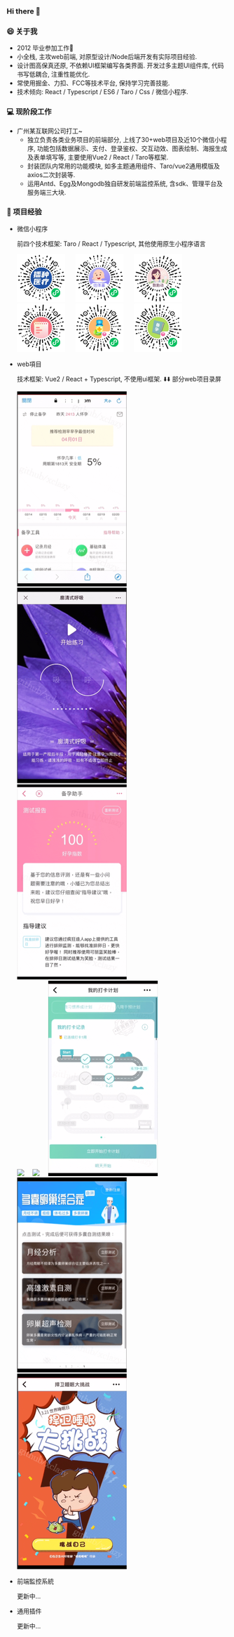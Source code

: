 ### Hi there 👋

<!-- 
**xclazy/xclazy** is a ✨ _special_ ✨ repository because its `README.md` (this file) appears on your GitHub profile.

Here are some ideas to get you started:

- 🔭 I’m currently working on ...
- 🌱 I’m currently learning ...
- 👯 I’m looking to collaborate on ...
- 🤔 I’m looking for help with ...
- 💬 Ask me about ...
- 📫 How to reach me: ...
- 😄 Pronouns: ...
- ⚡ Fun fact: ...
 -->

### 😄 关于我
* 2012 毕业参加工作🌱
* 小全栈, 主攻web前端, 对原型设计/Node后端开发有实际项目经验.
* 设计图高保真还原, 不依赖UI框架编写各类界面. 开发过多主题UI组件库, 代码书写低耦合, 注重性能优化.
* 常使用掘金、力扣、FCC等技术平台, 保持学习完善技能.
* 技术倾向: React / Typescript / ES6 / Taro / Css / 微信小程序.


### 💻 现阶段工作
* 广州某互联网公司打工~
  - 独立负责各类业务项目的前端部分, 上线了30+web项目及近10个微信小程序, 功能包括数据展示、支付、登录鉴权、交互动效、图表绘制、海报生成及表单填写等, 主要使用Vue2 / React / Taro等框架.
  - 封装团队内常用的功能模块, 如多主题通用组件、Taro/vue2通用模版及axios二次封装等.
  - 运用Antd、Egg及Mongodb独自研发前端监控系统, 含sdk、管理平台及服务端三大块.
<!-- 
### ⚡ 技术栈

![ES6](https://img.shields.io/badge/-ES6-F7DF1E?style=plastice&logo=JavaScript&labelColor=ffffff&logoColor=000)
![Typescript](https://img.shields.io/badge/-Typescript-29beb0?style=plastice&logo=TypeScript&labelColor=ffffff&color=294E80)
![React](https://img.shields.io/badge/-React-blue?style=plastice&logo=React&labelColor=ffffff&color=61DAFB)
![Vue](https://img.shields.io/badge/-Vue.js-29beb0?style=plastice&logo=vue.js&labelColor=ffffff&color=4FC08D)
![%E5%BE%AE%E4%BF%A1%E5%B0%8F%E7%A8%8B%E5%BA%8F](https://img.shields.io/badge/-%E5%BE%AE%E4%BF%A1%E5%B0%8F%E7%A8%8B%E5%BA%8F-07C160?style=plastice&logo=WeChat&labelColor=ffffff&logoColor=07C160)
![Webpack](https://img.shields.io/badge/-Webpack-8DD6F9?style=plastice&logo=Webpack&labelColor=ffffff&logoColor=8DD6F9)
![Egg.js](https://img.shields.io/badge/-Egg.js-green?style=plastice&logo=Node.js&labelColor=ffffff&logoColor=339933)
![Mongoose.js](https://img.shields.io/badge/-Mongoose-47A248?style=plastice&logo=MongoDB&labelColor=ffffff&logoColor=339933) -->



### 🌱 项目经验<div id="project" />

* 微信小程序

  前四个技术框架: Taro / React / Typescript, 其他使用原生小程序语言
 
  <img width="110" src="./static/images/qrcode/1.jpg" />&nbsp;&nbsp;&nbsp;&nbsp;&nbsp;
  <img width="110" src="./static/images/qrcode/2.jpg" />&nbsp;&nbsp;&nbsp;&nbsp;&nbsp;
  <img width="110" src="./static/images/qrcode/3.jpg" />&nbsp;&nbsp;&nbsp;&nbsp;&nbsp;
  <img width="110" src="./static/images/qrcode/4.jpg" />&nbsp;&nbsp;&nbsp;&nbsp;&nbsp;
  <img width="110" src="./static/images/qrcode/5.jpg" />&nbsp;&nbsp;&nbsp;&nbsp;&nbsp;
  <img width="110" src="./static/images/qrcode/6.jpg" />

* web項目

  技术框架: Vue2 / React + Typescript, 不使用ui框架.
  ⬇️⬇️ 部分web项目录屏

  <img width="250" src="./static/gif/1.gif" />&nbsp;&nbsp;&nbsp;&nbsp;&nbsp;<img width="250" src="./static/gif/2.gif" />&nbsp;&nbsp;&nbsp;&nbsp;&nbsp;<img width="250" src="./static/gif/3.gif" /><br/>
  <img width="250" src="./static/gif/4.gif" />&nbsp;&nbsp;&nbsp;&nbsp;&nbsp;<img width="250" src="./static/gif/5.gif" />&nbsp;&nbsp;&nbsp;&nbsp;&nbsp;<img width="250" src="./static/gif/6.gif" /><br/>
  <img width="250" src="./static/gif/7.gif" />&nbsp;&nbsp;&nbsp;&nbsp;&nbsp;<img width="250" src="./static/gif/8.gif" />


* 前端監控系統

  更新中...
 
* 通用插件

  更新中...


<!-- <img src="https://github-readme-stats.vercel.app/api?username=xclazy&show_icons=true&icon_color=CE1D2D&text_color=718096&bg_color=ffffff&hide_title=true" /> -->
<!-- 
###  📫 2021目标
* leetcode 100 题
* over (order by difficulty desc) -->
